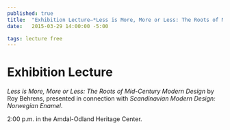 ```yaml
---
published: true
title:  "Exhibition Lecture—*Less is More, More or Less: The Roots of Mid-Century Modern Design* by Roy Behrens"
date:   2015-03-29 14:00:00 -5:00

tags: lecture free
---
```

Exhibition Lecture
==================
*Less is More, More or Less: The Roots of Mid-Century Modern Design* by Roy Behrens, presented in connection with *Scandinavian Modern Design: Norwegian Enamel*.

2:00 p.m. in the Amdal-Odland Heritage Center.

